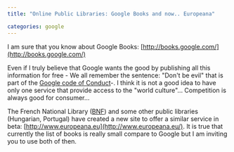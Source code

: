 ```yaml
---
title: "Online Public Libraries: Google Books and now.. Europeana"

categories: google
---
```

I am sure that you know about Google Books: [http://books.google.com/](http://books.google.com/)

Even if I truly believe that Google wants the good by publishing all this information for free - We all remember the sentence: "Don't be evil" that is part of the [Google code of Conduct](http://investor.google.com/conduct.html)-. I think it is not a good idea to have only one service that provide access to the "world culture"... Competition is always good for consumer...

The French National Library ([BNF](http://www.bnf.fr/)) and some other public libraries (Hungarian, Portugal) have created a new site to offer a similar service in beta:  [http://www.europeana.eu](http://www.europeana.eu/). It is true that currently the list of books is really small compare to Google but I am inviting you to use both of then.
